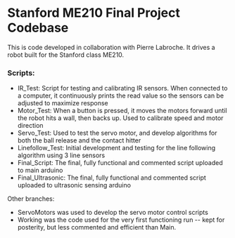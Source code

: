 # Stanford ME210 Final Project Codebase

This is code developed in collaboration with Pierre Labroche. It drives a robot built for the Stanford class ME210.
### Scripts:

- IR_Test: Script for testing and calibrating IR sensors. When connected to a computer, it continuously prints the read value so the sensors can be adjusted to maximize response
- Motor_Test: When a button is pressed, it moves the motors forward until the robot hits a wall, then backs up. Used to calibrate speed and motor direction
- Servo_Test: Used to test the servo motor, and develop algorithms for both the ball release and the contact hitter
- Linefollow_Test: Initial development and testing for the line following algorithm using 3 line sensors
- Final_Script: The final, fully functional and commented script uploaded to main arduino
- Final_Ultrasonic: The final, fully functional and commented script uploaded to ultrasonic sensing arduino

Other branches:

- ServoMotors was used to develop the servo motor control scripts
- Working was the code used for the very first functioning run -- kept for posterity, but less commented and efficient than Main.
